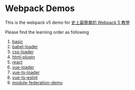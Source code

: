 # Webpack Demos

This is the webpack v5 demo for [史上最簡單的 Webpack 5 教學](https://johnnywang1994.github.io/book/articles/js/most-easy-webpack-basic-intro.html)

Please find the learning order as following

1. [basic](./babel-loader/)
2. [babel-loader](./babel-loader/)
3. [css-loader](./css-loader/)
4. [html-plugin](./html-plugin/)
5. [react](./react/)
6. [vue-loader](./vue-loader/)
7. [vue-ts-loader](./vue-ts-loader/)
8. [vue-ts-eslint](./vue-ts-eslint/)
9. [module-federation-demo](./module-federation-demo/)
